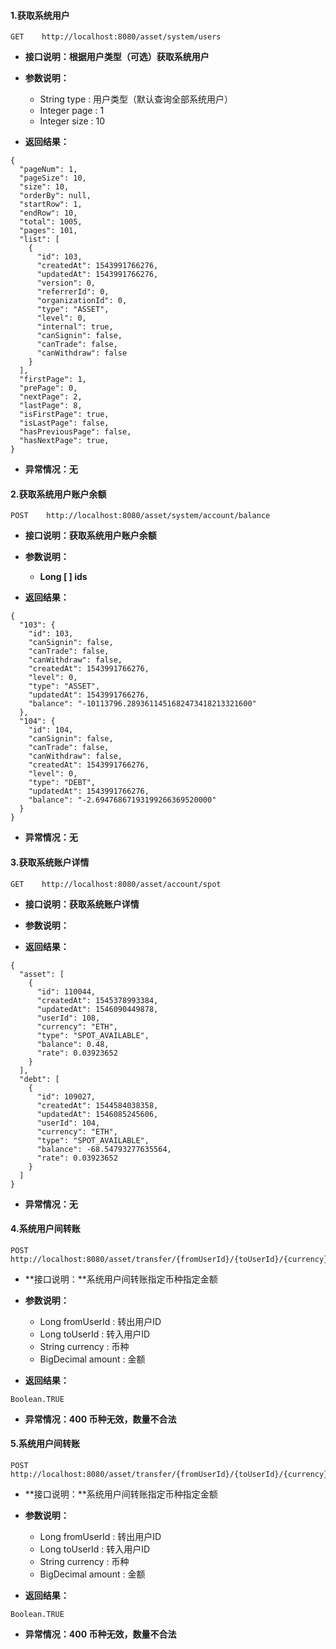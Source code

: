 #### 1.获取系统用户

```
GET    http://localhost:8080/asset/system/users
```

* **接口说明：根据用户类型（可选）获取系统用户**
* **参数说明：**

  * String type : 用户类型（默认查询全部系统用户）
  * Integer page : 1
  * Integer size : 10 

* **返回结果：**

```
{
  "pageNum": 1,
  "pageSize": 10,
  "size": 10,
  "orderBy": null,
  "startRow": 1,
  "endRow": 10,
  "total": 1005,
  "pages": 101,
  "list": [
    {
      "id": 103,
      "createdAt": 1543991766276,
      "updatedAt": 1543991766276,
      "version": 0,
      "referrerId": 0,
      "organizationId": 0,
      "type": "ASSET",
      "level": 0,
      "internal": true,
      "canSignin": false,
      "canTrade": false,
      "canWithdraw": false
    }
  ],
  "firstPage": 1,
  "prePage": 0,
  "nextPage": 2,
  "lastPage": 8,
  "isFirstPage": true,
  "isLastPage": false,
  "hasPreviousPage": false,
  "hasNextPage": true,
}
```

* **异常情况：无**

#### 2.获取系统用户账户余额

```
POST    http://localhost:8080/asset/system/account/balance
```

* **接口说明：获取系统用户账户余额**
* **参数说明：**

  * **Long \[ \] ids**

* **返回结果：**

```
{
  "103": {
    "id": 103,
    "canSignin": false,
    "canTrade": false,
    "canWithdraw": false,
    "createdAt": 1543991766276,
    "level": 0,
    "type": "ASSET",
    "updatedAt": 1543991766276,
    "balance": "-10113796.2893611451682473418213321600"
  },
  "104": {
    "id": 104,
    "canSignin": false,
    "canTrade": false,
    "canWithdraw": false,
    "createdAt": 1543991766276,
    "level": 0,
    "type": "DEBT",
    "updatedAt": 1543991766276,
    "balance": "-2.69476867193199266369520000"
  }
}
```

* **异常情况：无**

#### 3.获取系统账户详情

```
GET    http://localhost:8080/asset/account/spot
```

* **接口说明：获取系统账户详情**
* **参数说明：**

* **返回结果：**

```
{
  "asset": [
    {
      "id": 110044,
      "createdAt": 1545378993384,
      "updatedAt": 1546090449878,
      "userId": 108,
      "currency": "ETH",
      "type": "SPOT_AVAILABLE",
      "balance": 0.48,
      "rate": 0.03923652
    }
  ],
  "debt": [
    {
      "id": 109027,
      "createdAt": 1544584038358,
      "updatedAt": 1546085245606,
      "userId": 104,
      "currency": "ETH",
      "type": "SPOT_AVAILABLE",
      "balance": -68.54793277635564,
      "rate": 0.03923652
    }
  ]
}
```

* **异常情况：无**

#### 4.系统用户间转账

```
POST    http://localhost:8080/asset/transfer/{fromUserId}/{toUserId}/{currency}/{amount}
```

* **接口说明：**系统用户间转账指定币种指定金额
* **参数说明：**

  * Long fromUserId : 转出用户ID
  * Long toUserId : 转入用户ID
  * String currency : 币种
  * BigDecimal amount : 金额

* **返回结果：**

```
Boolean.TRUE
```

* **异常情况：400 币种无效，数量不合法**

#### 5.系统用户间转账

```
POST    http://localhost:8080/asset/transfer/{fromUserId}/{toUserId}/{currency}/{amount}
```

* **接口说明：**系统用户间转账指定币种指定金额
* **参数说明：**

  * Long fromUserId : 转出用户ID
  * Long toUserId : 转入用户ID
  * String currency : 币种
  * BigDecimal amount : 金额

* **返回结果：**

```
Boolean.TRUE
```

* **异常情况：400 币种无效，数量不合法**



